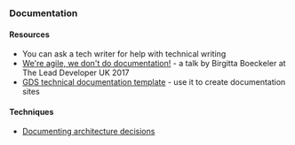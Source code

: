 ### Documentation

#### Resources
- You can ask a tech writer for help with technical writing
- [We're agile, we don't do documentation!](https://www.youtube.com/watch?v=UvI3zlv5oUA) - a talk by Birgitta Boeckeler at The Lead Developer UK 2017
- [GDS technical documentation template](https://github.com/alphagov/tech-docs-template) - use it to create documentation sites

#### Techniques

- [Documenting architecture decisions](http://thinkrelevance.com/blog/2011/11/15/documenting-architecture-decisions)
